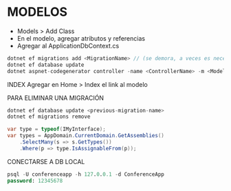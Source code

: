 # MODELOS

- Models > Add Class
- En el modelo, agregar atributos y referencias
- Agregar al ApplicationDbContext.cs

```C#
dotnet ef migrations add <MigrationName> // (se demora, a veces es necesario cerrar y abrir Rider)
dotnet ef database update
dotnet aspnet-codegenerator controller -name <ControllerName> -m <ModelName> -dc ApplicationDbContext --relativeFolderPath Controllers --useDefaultLayout --referenceScriptLibraries
```

INDEX
Agregar en Home > Index el link al modelo

PARA ELIMINAR UNA MIGRACIÓN

```C#
dotnet ef database update <previous-migration-name>
dotnet ef migrations remove
```

```C#
var type = typeof(IMyInterface);
var types = AppDomain.CurrentDomain.GetAssemblies()
    .SelectMany(s => s.GetTypes())
    .Where(p => type.IsAssignableFrom(p));
```

CONECTARSE A DB LOCAL

```sql
psql -U conferenceapp -h 127.0.0.1 -d ConferenceApp
password: 12345678
```
